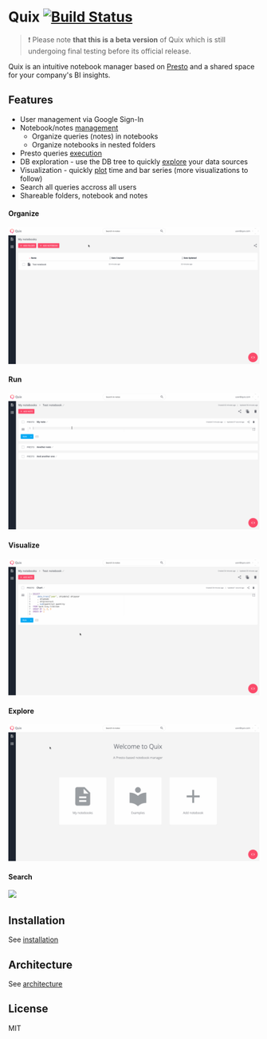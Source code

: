 # Quix [![Build Status](https://travis-ci.com/wix/quix.svg?branch=master)](https://travis-ci.com/wix/quix)

> :exclamation: Please note **that this is a beta version** of Quix which is still undergoing final testing before its official release.


Quix is an intuitive notebook manager based on [Presto](https://github.com/prestosql/presto) and a shared space for your company's BI insights.

## Features
- User management via Google Sign-In
- Notebook/notes [management](#Organize)
  - Organize queries (notes) in notebooks
  - Organize notebooks in nested folders
- Presto queries [execution](#Run)
- DB exploration - use the DB tree to quickly [explore](#Explore) your data sources
- Visualization - quickly [plot](#Visualize) time and bar series (more visualizations to follow)
- Search all queries accross all users
- Shareable folders, notebook and notes


#### Organize
![](docs/screens/management.gif)

#### Run
![](docs/screens/presto.gif)

#### Visualize
![](docs/screens/chart.gif)

#### Explore
![](docs/screens/db.gif)

#### Search
![](docs/screens/search.gif)


## Installation
See [installation](docs/docs/installation.md)

## Architecture
See [architecture](docs/docs/architecture.md)

## License
MIT
